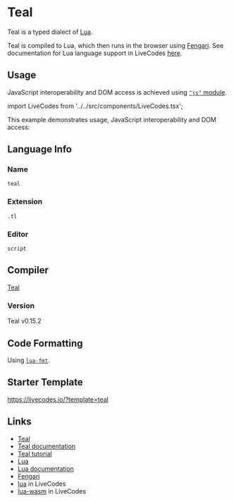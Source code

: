 # Teal

Teal is a typed dialect of [Lua](https://www.lua.org/).

Teal is compiled to Lua, which then runs in the browser using [Fengari](https://fengari.io/). See documentation for Lua language support in LiveCodes [here](./lua.md).

## Usage

JavaScript interoperability and DOM access is achieved using [`"js"` module](https://github.com/fengari-lua/fengari-interop).

import LiveCodes from '../../src/components/LiveCodes.tsx';

This example demonstrates usage, JavaScript interoperability and DOM access:

<LiveCodes template="teal" height="80vh"></LiveCodes>

## Language Info

### Name

`teal`

### Extension

`.tl`

### Editor

`script`

## Compiler

[Teal](https://github.com/teal-language/tl)

### Version

Teal v0.15.2

## Code Formatting

Using [`lua-fmt`](https://github.com/trixnz/lua-fmt).

## Starter Template

https://livecodes.io/?template=teal

## Links

- [Teal](https://github.com/teal-language/tl)
- [Teal documentation](https://github.com/teal-language/tl/tree/master/docs)
- [Teal tutorial](https://github.com/teal-language/tl/blob/master/docs/tutorial.md)
- [Lua](https://www.lua.org/)
- [Lua documentation](https://www.lua.org/docs.html)
- [Fengari](https://fengari.io/)
- [lua](./lua.md) in LiveCodes
- [lua-wasm](./lua-wasm.md) in LiveCodes
